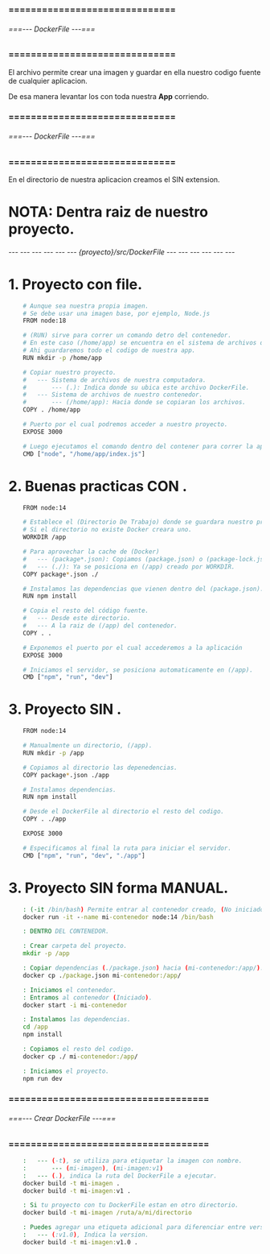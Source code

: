 ### ============================== ###
###### ===--- DockerFile ---=== ######
### ============================== ###

El archivo [](DockerFile) permite crear una imagen y guardar en ella nuestro codigo 
fuente de cualquier aplicacion.

De esa manera levantar los [](contenedores) con toda nuestra **App** corriendo.

### ============================== ###
###### ===--- DockerFile ---=== ######
### ============================== ###

En el directorio de nuestra aplicacion creamos el [](DockerFile) SIN extension.

# NOTA: Dentra raiz de nuestro proyecto.

###### --- --- --- --- --- --- {proyecto}/src/DockerFile --- --- --- --- --- --- ######

# 1. Proyecto con [](index) file.

```sh
	# Aunque sea nuestra propia imagen.
	# Se debe usar una imagen base, por ejemplo, Node.js
	FROM node:18

	# (RUN) sirve para correr un comando detro del contenedor.
	# En este caso (/home/app) se encuentra en el sistema de archivos del contenedor.
	# Ahi guardaremos todo el codigo de nuestra app.
	RUN mkdir -p /home/app

	# Copiar nuestro proyecto.
	#	--- Sistema de archivos de nuestra computadora.
	#		--- (.): Indica donde su ubica este archivo DockerFile.
	#	--- Sistema de archivos de nuestro contenedor.
	#		--- (/home/app): Hacia donde se copiaran los archivos.
	COPY . /home/app

	# Puerto por el cual podremos acceder a nuestro proyecto.
	EXPOSE 3000

	# Luego ejecutamos el comando dentro del contener para correr la aplicacion.
	CMD ["node", "/home/app/index.js"]
```

# 2. Buenas practicas CON [](WORKDIR).

```sh
	FROM node:14

	# Establece el (Directorio De Trabajo) donde se guardara nuestro proyecto.
	# Si el directorio no existe Docker creara uno.
	WORKDIR /app

	# Para aprovechar la cache de (Docker) 
	#	--- (package*.json): Copiamos (package.json) o (package-lock.json).
	# 	--- (./): Ya se posiciona en (/app) creado por WORKDIR.
	COPY package*.json ./

	# Instalamos las dependencias que vienen dentro del (package.json).
	RUN npm install

	# Copia el resto del código fuente.
	#	--- Desde este directorio.
	#	--- A la raiz de (/app) del contenedor.
	COPY . .

	# Exponemos el puerto por el cual accederemos a la aplicación
	EXPOSE 3000

	# Iniciamos el servidor, se posiciona automaticamente en (/app).
	CMD ["npm", "run", "dev"]
```

# 3. Proyecto SIN [](WORKDIR).

```sh
	FROM node:14

	# Manualmente un directorio, (/app).
	RUN mkdir -p /app

	# Copiamos al directorio las depenedencias.
	COPY package*.json ./app

	# Instalamos dependencias.
	RUN npm install

	# Desde el DockerFile al directorio el resto del codigo.
	COPY . ./app

	EXPOSE 3000

	# Especificamos al final la ruta para iniciar el servidor.
	CMD ["npm", "run", "dev", "./app"]
```

# 3. Proyecto SIN [](WORKDIR) forma MANUAL.

<!--
	--- (docker create): Creamos un contenedor.
	--- (-p): Publicaremos en puertos === [publish].
		--- Puerto [3000] de nuestra computadora.
		--- Puerto [3000] del contenedor.
	--- (name): Nombre del contenedor.
	--- (node): Nombre de la imagen a utilizar.
		--- En este caso una imagen con la dependencia de node instalada.
-->
```bat
	: (-it /bin/bash) Permite entrar al contenedor creado, (No iniciado).
	docker run -it --name mi-contenedor node:14 /bin/bash

	: DENTRO DEL CONTENEDOR.

	: Crear carpeta del proyecto.
	mkdir -p /app

	: Copiar dependencias (./package.json) hacia (mi-contenedor:/app/).
	docker cp ./package.json mi-contenedor:/app/

	: Iniciamos el contenedor.
	: Entramos al contenedor (Iniciado).
	docker start -i mi-contenedor

	: Instalamos las dependencias.
	cd /app
	npm install

	: Copiamos el resto del codigo.
	docker cp ./ mi-contenedor:/app/

	: Iniciamos el proyecto.
	npm run dev
```

### ==================================== ###
###### ===--- Crear DockerFile ---=== ######
### ==================================== ###

<!-- Con este comando creas la imagen de docker. -->

```bat
	: 	--- (-t), se utiliza para etiquetar la imagen con nombre.
	:		--- (mi-imagen), (mi-imagen:v1)
	: 	--- (.), indica la ruta del DockerFile a ejecutar.
	docker build -t mi-imagen .
	docker build -t mi-imagen:v1 .

	: Si tu proyecto con tu DockerFile estan en otro directorio.
	docker build -t mi-imagen /ruta/a/mi/directorio

	: Puedes agregar una etiqueta adicional para diferenciar entre versiones.
	:	--- (:v1.0), Indica la version.
	docker build -t mi-imagen:v1.0 .
```
